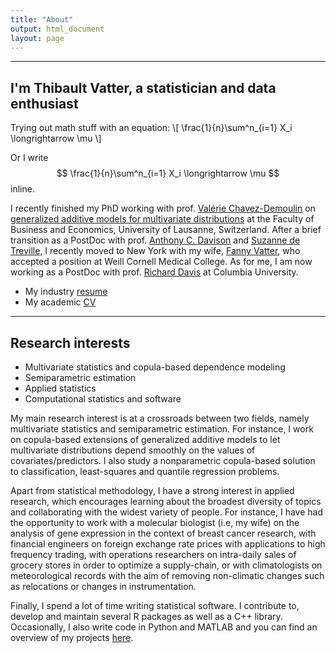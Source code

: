 ```yaml
---
title: "About"
output: html_document
layout: page
---
```


----------

## I'm Thibault Vatter, a statistician and data enthusiast

Trying out math stuff with an equation: \\[ \frac{1}{n}\sum^n_{i=1} X_i \longrightarrow \mu \\]

Or I write $$ \frac{1}{n}\sum^n_{i=1} X_i \longrightarrow \mu $$ inline.

I recently finished my PhD working with prof. [Valérie Chavez-Demoulin](https://scholar.google.com/citations?user=ckwRJWAAAAAJ&hl=fr) on [generalized additive models for multivariate distributions](https://serval.unil.ch/resource/serval:BIB_E1AD7D2DCF57.P001/REF) at the Faculty of Business and Economics, University of Lausanne, Switzerland. After a brief transition as a PostDoc with prof. [Anthony C. Davison](http://stat.epfl.ch/) and [Suzanne de Treville](https://scholar.google.com/citations?user=hubUU3AAAAAJ&hl=en), I recently moved to New York with my wife, [Fanny Vatter](https://www.linkedin.com/in/fanny-vatter-31886480), who accepted a position at Weill Cornell Medical College. As for me, I am now working as a PostDoc with prof. [Richard Davis](http://www.stat.columbia.edu/~rdavis/) at Columbia University.

* My industry [resume](https://tvatter.github.io/img/resume_vatter_june2017.pdf)
* My academic [CV](https://tvatter.github.io/img/cv_vatter_january2017.pdf)

----------

## Research interests

* Multivariate statistics and copula-based dependence modeling
* Semiparametric estimation
* Applied statistics
* Computational statistics and software

My main research interest is at a crossroads between two fields, namely multivariate statistics and semiparametric estimation. For instance, I work on copula-based extensions of generalized additive models to let multivariate distributions depend smoothly on the values of covariates/predictors. I also study a nonparametric copula-based solution to classification, least-squares and quantile regression problems. 

Apart from statistical methodology, I have a strong interest in applied research, which encourages learning about the broadest diversity of topics and collaborating with the widest variety of people. For instance, I have had the opportunity to work with a molecular biologist (i.e, my wife) on the analysis of gene expression in the context of breast cancer research, with financial engineers on foreign exchange rate prices with applications to high frequency trading, with operations researchers on intra-daily sales of grocery stores in order to optimize a supply-chain, or with climatologists on meteorological records with the aim of removing non-climatic changes such as relocations or changes in instrumentation.  

Finally, I spend a lot of time writing statistical software. I contribute to, develop and maintain several R packages as well as a C++ library. Occasionally, I also write code in Python and MATLAB and you can find an overview of my projects [here](https://tvatter.github.io/software/).
